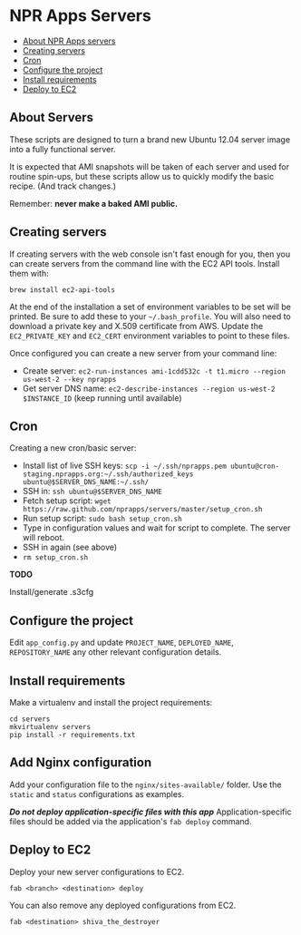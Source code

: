 NPR Apps Servers
=========================

* [About NPR Apps servers](#about-servers)
* [Creating servers](#creating-servers)
* [Cron](#cron)
* [Configure the project](#configure-the-project)
* [Install requirements](#install-requirements)
* [Deploy to EC2](#deploy-to-ec2)

About Servers
--------------

These scripts are designed to turn a brand new Ubuntu 12.04 server image into a fully functional server.

It is expected that AMI snapshots will be taken of each server and used for routine spin-ups, but these scripts allow us to quickly modify the basic recipe. (And track changes.)

Remember: **never make a baked AMI public.**

Creating servers
-----------------

If creating servers with the web console isn't fast enough for you, then you can create servers from the command line with the EC2 API tools. Install them with:

``brew install ec2-api-tools``

At the end of the installation a set of environment variables to be set will be printed. Be sure to add these to your ``~/.bash_profile``. You will also need to download a private key and X.509 certificate from AWS. Update the ``EC2_PRIVATE_KEY`` and ``EC2_CERT`` environment variables to point to these files.

Once configured you can create a new server from your command line:

* Create server: ``ec2-run-instances ami-1cdd532c -t t1.micro --region us-west-2 --key nprapps``
* Get server DNS name: ``ec2-describe-instances --region us-west-2 $INSTANCE_ID`` (keep running until available)

Cron
-----

Creating a new cron/basic server:

* Install list of live SSH keys: ``scp -i ~/.ssh/nprapps.pem ubuntu@cron-staging.nprapps.org:~/.ssh/authorized_keys
 ubuntu@$SERVER_DNS_NAME:~/.ssh/``
* SSH in: ``ssh ubuntu@$SERVER_DNS_NAME``
* Fetch setup script: ``wget https://raw.github.com/nprapps/servers/master/setup_cron.sh``
* Run setup script: ``sudo bash setup_cron.sh``
* Type in configuration values and wait for script to complete. The server will reboot.
* SSH in again (see above)
* ``rm setup_cron.sh``

**TODO**

Install/generate .s3cfg

Configure the project
---------------------

Edit ``app_config.py`` and update ``PROJECT_NAME``, ``DEPLOYED_NAME``, ``REPOSITORY_NAME`` any other relevant configuration details.

Install requirements
--------------------

Make a virtualenv and install the project requirements:

```
cd servers
mkvirtualenv servers
pip install -r requirements.txt
```

Add Nginx configuration
-----------------------
Add your configuration file to the `nginx/sites-available/` folder. Use the `static` and `status` configurations as examples.

***Do not deploy application-specific files with this app*** Application-specific files should be added via the application's `fab deploy` command.


Deploy to EC2
-------------

Deploy your new server configurations to EC2.

```
fab <branch> <destination> deploy
```

You can also remove any deployed configurations from EC2.

```
fab <destination> shiva_the_destroyer
```
